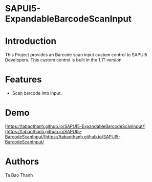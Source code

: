 # SAPUI5-ExpandableBarcodeScanInput
# Introduction
This Project provides an Barcode scan input custom control to SAPUI5 Developers. This custom control is built in the 1.71 version
# Features
- Scan barcode into input.
# Demo
[https://tabaothanh.github.io/SAPUI5-ExpandableBarcodeScanInput/](https://tabaothanh.github.io/SAPUI5-BarcodeScanInput/)https://tabaothanh.github.io/SAPUI5-BarcodeScanInput/
# Authors
Ta Bao Thanh
